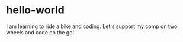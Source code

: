 # hello-world

I am learning to ride a bike and coding.
Let's support my comp on two wheels and code on the go!
